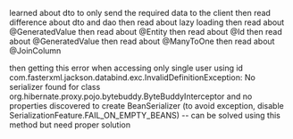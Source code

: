 learned about dto to only send the required data to the client
then read difference about dto and dao
then read about lazy loading
then read about @GeneratedValue
then read about @Entity
then read about @Id
then read about @GeneratedValue
then read about @ManyToOne
then read about @JoinColumn

then getting this error when accessing only single user using id com.fasterxml.jackson.databind.exc.InvalidDefinitionException:
No serializer found for class org.hibernate.proxy.pojo.bytebuddy.ByteBuddyInterceptor and no properties discovered to create BeanSerializer 
(to avoid exception, disable SerializationFeature.FAIL_ON_EMPTY_BEANS) -- can be solved using this method but need proper solution 
